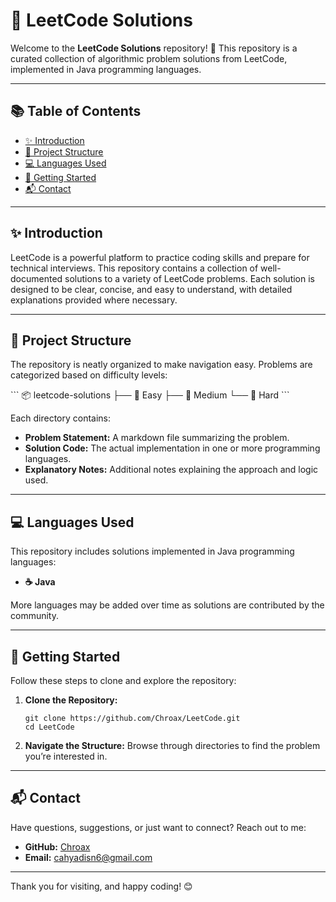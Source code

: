 # 🌟 LeetCode Solutions

Welcome to the **LeetCode Solutions** repository! 🚀 This repository is a curated collection of algorithmic problem solutions from LeetCode, implemented in Java programming languages.

---

## 📚 Table of Contents

- [✨ Introduction](#-introduction)
- [📂 Project Structure](#-project-structure)
- [💻 Languages Used](#-languages-used)
- [🚀 Getting Started](#-getting-started)
- [📬 Contact](#-contact)

---

## ✨ Introduction

LeetCode is a powerful platform to practice coding skills and prepare for technical interviews. This repository contains a collection of well-documented solutions to a variety of LeetCode problems. Each solution is designed to be clear, concise, and easy to understand, with detailed explanations provided where necessary.

---

## 📂 Project Structure

The repository is neatly organized to make navigation easy. Problems are categorized based on difficulty levels:

\`\`\`
📦 leetcode-solutions
├── 📁 Easy
├── 📁 Medium
└── 📁 Hard
\`\`\`

Each directory contains:

- **Problem Statement:** A markdown file summarizing the problem.
- **Solution Code:** The actual implementation in one or more programming languages.
- **Explanatory Notes:** Additional notes explaining the approach and logic used.

---

## 💻 Languages Used

This repository includes solutions implemented in Java programming languages:

- **☕ Java**

More languages may be added over time as solutions are contributed by the community.

---

## 🚀 Getting Started

Follow these steps to clone and explore the repository:

1. **Clone the Repository:**

   ```
   git clone https://github.com/Chroax/LeetCode.git
   cd LeetCode
   ```
3. **Navigate the Structure:**
   Browse through directories to find the problem you’re interested in.

---

## 📬 Contact

Have questions, suggestions, or just want to connect? Reach out to me:

- **GitHub:** [Chroax](https://github.com/Chroax)
- **Email:** cahyadisn6@gmail.com

---

Thank you for visiting, and happy coding! 😊
